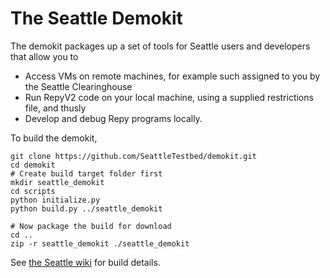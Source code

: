 The Seattle Demokit
=======

 The demokit packages up a set of tools for Seattle users and developers that allow you to

* Access VMs on remote machines, for example such assigned to you by the  Seattle Clearinghouse
* Run RepyV2 code on your local machine, using a supplied restrictions file, and thusly
* Develop and debug Repy programs locally. 

To build the demokit,
```
git clone https://github.com/SeattleTestbed/demokit.git
cd demokit
# Create build target folder first
mkdir seattle_demokit
cd scripts
python initialize.py
python build.py ../seattle_demokit

# Now package the build for download
cd ..
zip -r seattle_demokit ./seattle_demokit
```

See [the Seattle wiki](https://seattle.poly.edu/wiki/BuildDemokit) for build details.
